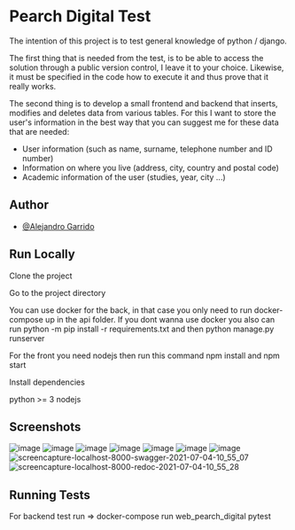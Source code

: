 
# Pearch Digital Test

The intention of this project is to test general knowledge of python / django.

The first thing that is needed from the test, is to be able to access the solution through a public version control, I leave it to your choice. Likewise, it must be specified in the code how to execute it and thus prove that it really works.

The second thing is to develop a small frontend and backend that inserts, modifies and deletes data from various tables. For this I want to store the user's information in the best way that you can suggest me for these data that are needed:
- User information (such as name, surname, telephone number and ID number)
- Information on where you live (address, city, country and postal code)
- Academic information of the user (studies, year, city ...)


## Author

- [@Alejandro Garrido](https://www.linkedin.com/in/alejandro-garrido-gongora-24315b155/)
    
## Run Locally

Clone the project

Go to the project directory

You can use docker for the back, in that case you only need to run docker-compose up in the api folder.
If you dont wanna use docker you also can run python -m pip install -r requirements.txt and then python manage.py runserver

For the front you need nodejs then run this command npm install and npm start

Install dependencies

python >= 3
nodejs

  
## Screenshots

![image](https://user-images.githubusercontent.com/34369026/124379193-d4a97a00-dcb5-11eb-8487-a09c10ddaa6d.png)
![image](https://user-images.githubusercontent.com/34369026/124379204-e559f000-dcb5-11eb-82c7-ac0febaf7ca7.png)
![image](https://user-images.githubusercontent.com/34369026/124379215-f0ad1b80-dcb5-11eb-8afd-f8c07c0bf681.png)
![image](https://user-images.githubusercontent.com/34369026/124379227-015d9180-dcb6-11eb-8d8a-ad1987774d2b.png)
![image](https://user-images.githubusercontent.com/34369026/124379248-2225e700-dcb6-11eb-8276-4fd30d2bedf3.png)
![image](https://user-images.githubusercontent.com/34369026/124379255-2eaa3f80-dcb6-11eb-9d35-5bb747154ec5.png)
![image](https://user-images.githubusercontent.com/34369026/124379269-4681c380-dcb6-11eb-9bb3-6a681635d903.png)
![screencapture-localhost-8000-swagger-2021-07-04-10_55_07](https://user-images.githubusercontent.com/34369026/124379278-51d4ef00-dcb6-11eb-8d27-b5d7b738c8cf.png)
![screencapture-localhost-8000-redoc-2021-07-04-10_55_28](https://user-images.githubusercontent.com/34369026/124379286-63b69200-dcb6-11eb-8f53-e7e00cad2be9.png)


  
## Running Tests

For backend test run => docker-compose run web_pearch_digital pytest

  
